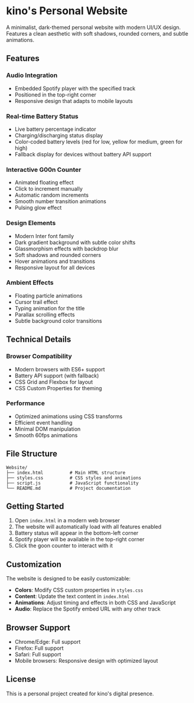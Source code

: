 # kino's Personal Website

A minimalist, dark-themed personal website with modern UI/UX design. Features a clean aesthetic with soft shadows, rounded corners, and subtle animations.

## Features

###  Audio Integration
- Embedded Spotify player with the specified track
- Positioned in the top-right corner
- Responsive design that adapts to mobile layouts

###  Real-time Battery Status
- Live battery percentage indicator
- Charging/discharging status display
- Color-coded battery levels (red for low, yellow for medium, green for high)
- Fallback display for devices without battery API support

###  Interactive G00n Counter
- Animated floating effect
- Click to increment manually
- Automatic random increments
- Smooth number transition animations
- Pulsing glow effect

###  Design Elements
- Modern Inter font family
- Dark gradient background with subtle color shifts
- Glassmorphism effects with backdrop blur
- Soft shadows and rounded corners
- Hover animations and transitions
- Responsive layout for all devices

###  Ambient Effects
- Floating particle animations
- Cursor trail effect
- Typing animation for the title
- Parallax scrolling effects
- Subtle background color transitions

## Technical Details

### Browser Compatibility
- Modern browsers with ES6+ support
- Battery API support (with fallback)
- CSS Grid and Flexbox for layout
- CSS Custom Properties for theming

### Performance
- Optimized animations using CSS transforms
- Efficient event handling
- Minimal DOM manipulation
- Smooth 60fps animations

## File Structure

```
Website/
├── index.html          # Main HTML structure
├── styles.css          # CSS styles and animations
├── script.js           # JavaScript functionality
└── README.md           # Project documentation
```

## Getting Started

1. Open `index.html` in a modern web browser
2. The website will automatically load with all features enabled
3. Battery status will appear in the bottom-left corner
4. Spotify player will be available in the top-right corner
5. Click the goon counter to interact with it

## Customization

The website is designed to be easily customizable:

- **Colors**: Modify CSS custom properties in `styles.css`
- **Content**: Update the text content in `index.html`
- **Animations**: Adjust timing and effects in both CSS and JavaScript
- **Audio**: Replace the Spotify embed URL with any other track

## Browser Support

- Chrome/Edge: Full support
- Firefox: Full support
- Safari: Full support
- Mobile browsers: Responsive design with optimized layout

## License

This is a personal project created for kino's digital presence. 
